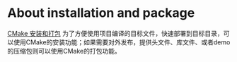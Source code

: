 




# About installation and package
[CMake 安装和打包](https://www.cnblogs.com/zxdplay/p/16860156.html)
为了方便使用项目编译的目标文件，快速部署到目标目录，可以使用CMake的安装功能；如果需要对外发布，提供头文件、库文件、或者demo的压缩包则可以使用CMake的打包功能。